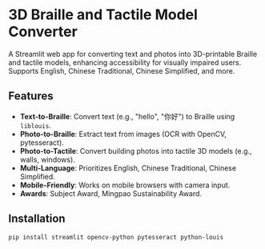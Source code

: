 # 3D Braille and Tactile Model Converter

A Streamlit web app for converting text and photos into 3D-printable Braille and tactile models, enhancing accessibility for visually impaired users. Supports English, Chinese Traditional, Chinese Simplified, and more.

## Features
- **Text-to-Braille**: Convert text (e.g., "hello", "你好") to Braille using `liblouis`.
- **Photo-to-Braille**: Extract text from images (OCR with OpenCV, pytesseract).
- **Photo-to-Tactile**: Convert building photos into tactile 3D models (e.g., walls, windows).
- **Multi-Language**: Prioritizes English, Chinese Traditional, Chinese Simplified.
- **Mobile-Friendly**: Works on mobile browsers with camera input.
- **Awards**: Subject Award, Mingpao Sustainability Award.

## Installation
```bash
pip install streamlit opencv-python pytesseract python-louis
